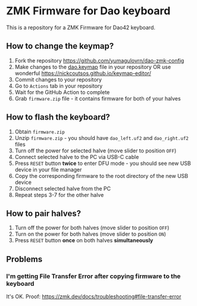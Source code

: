# ZMK Firmware for Dao keyboard

This is a repository for a ZMK Firmware for Dao42 keyboard.

## How to change the keymap?

1. Fork the repository <https://github.com/yumagulovrn/dao-zmk-config>
2. Make changes to the [dao.keymap](../config/boards/arm/dao/dao.keymap) file
   in your repository OR use wonderful <https://nickcoutsos.github.io/keymap-editor/>
3. Commit changes to your repository
4. Go to `Actions` tab in your repository
5. Wait for the GitHub Action to complete
6. Grab `firmware.zip` file - it contains firmware for both of your halves

## How to flash the keyboard?

1. Obtain `firmware.zip`
2. Unzip `firmware.zip` - you should have `dao_left.uf2` and `dao_right.uf2` files
3. Turn off the power for selected halve (move slider to position `OFF`)
4. Connect selected halve to the PC via USB-C cable
5. Press `RESET` button **twice** to enter DFU mode - you should see new USB device
   in your file manager
6. Copy the corresponding firmware to the root directory of the new USB device
7. Disconnect selected halve from the PC
8. Repeat steps 3-7 for the other halve

## How to pair halves?

1. Turn off the power for both halves (move slider to position `OFF`)
2. Turn on the power for both halves (move slider to position `ON`)
3. Press `RESET` button **once** on both halves **simultaneously**

## Problems

### I'm getting File Transfer Error after copying firmware to the keyboard

It's OK. Proof: <https://zmk.dev/docs/troubleshooting#file-transfer-error>

